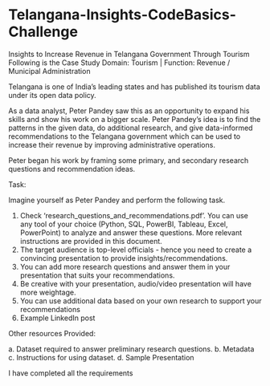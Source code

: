 # Telangana-Insights-CodeBasics-Challenge
Insights to Increase Revenue in Telangana Government Through Tourism
Following is the Case Study
Domain:  Tourism | Function: Revenue / Municipal Administration

Telangana is one of India’s leading states and has published its tourism data under its open data policy.

As a data analyst, Peter Pandey saw this as an opportunity to expand his skills and show his work on a bigger scale. Peter Pandey’s idea is to find the patterns in the given data, do additional research, and give data-informed recommendations to the Telangana government which can be used to increase their revenue by improving administrative operations.
 
Peter began his work by framing some primary, and secondary research questions and recommendation ideas.

Task:

Imagine yourself as Peter Pandey and perform the following task.

1.    Check ‘research_questions_and_recommendations.pdf’. You can use any tool of your choice (Python, SQL, PowerBI, Tableau, Excel, PowerPoint) to analyze and answer these questions. More relevant instructions are provided in this document.
2.    The target audience is top-level officials - hence you need to create a convincing presentation to provide insights/recommendations.
3.    You can add more research questions and answer them in your presentation that suits your recommendations.
4.    Be creative with your presentation, audio/video presentation will have more weightage.
5.    You can use additional data based on your own research to support your recommendations
6.    Example LinkedIn post 

Other resources Provided:

a.    Dataset required to answer preliminary research questions.
b.    Metadata
c.    Instructions for using dataset.
d.    Sample Presentation

I have completed all the requirements
